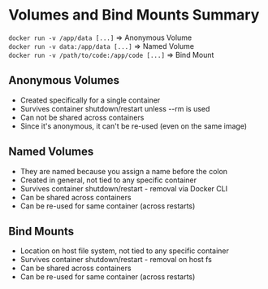 # Volumes and Bind Mounts Summary

`docker run -v /app/data [...]` => Anonymous Volume  
`docker run -v data:/app/data [...]` => Named Volume  
`docker run -v /path/to/code:/app/code [...]` => Bind Mount

## Anonymous Volumes

* Created specifically for a single container
* Survives container shutdown/restart unless --rm is used
* Can not be shared across containers
* Since it's anonymous, it can't be re-used (even on the same image)

## Named Volumes

* They are named because you assign a name before the colon
* Created in general, not tied to any specific container
* Survives container shutdown/restart - removal via Docker CLI
* Can be shared across containers
* Can be re-used for same container (across restarts)

## Bind Mounts

* Location on host file system, not tied to any specific container
* Survives container shutdown/restart - removal on host fs
* Can be shared across containers
* Can be re-used for same container (across restarts)
